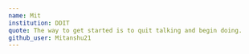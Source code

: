 ```yaml
---
name: Mit
institution: DDIT
quote: The way to get started is to quit talking and begin doing.
github_user: Mitanshu21
---
```

